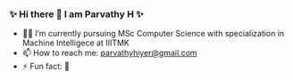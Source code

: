 ### ✨ Hi there 👋 I am Parvathy H   ✨ 



- 🔭🌱 I’m currently pursuing MSc Computer Science with specialization in Machine Intelligece at IIITMK
- 📫 How to reach me: parvathyhiyer@gmail.com
- ⚡ Fun fact: 🤔
